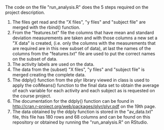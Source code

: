 The code on the file "run_analysis.R" does the 5 steps required on the project description.

1. The files get read and the "X files", "y files" and "subject file" are merged with the rbind() function.
2. From the "features.txt" file the columns that have mean and standard deviation measurements are taken and with those columns a new set a "X data" is created, (i.e. only the columns with the measurements that are required are in this new subset of data), at last the names of the columns from the  "features.txt" file are used to put the correct names on the subset of data.
3. The activity labels are used on the data.
4. The data from the (subset) "X files", "y files" and "subject file" is merged creating the complete data.
5. The ddply() function from the plyr library viewed in class is used to apply the colMeans() function to the final data set to obtain the average of each variable for each activity and each subject as is requested on the course project.
6. The documentation for the ddply() function can be found in http://cran.r-project.org/web/packages/plyr/plyr.pdf on the 19th page.
7. The data obtained by the ddply function is stored in the "av_data.txt" file, this file has 180 rows and 68 columns and can be found on this repository or obtained by running the  "run_analysis.R" on RStudio.
